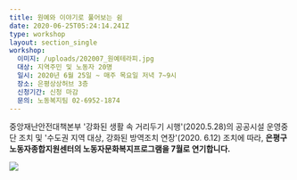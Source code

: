 ```yaml
---
title: 원예와 이야기로 풀어보는 쉼
date: 2020-06-25T05:24:14.241Z
type: workshop
layout: section_single
workshop:
  이미지: /uploads/202007_원예테라피.jpg
  대상: 지역주민 및 노동자 20명
  일시: 2020년 6월 25일 ~ 매주 목요일 저녁 7~9시
  장소: 은평상상허브 3층
  신청기간: 신청 마감
  문의: 노동복지팀 02-6952-1874
---
```

중앙재난안전대책본부 '강화된 생활 속 거리두기 시행'(2020.5.28)의 공공시설 운영중단 조치 및 '수도권 지역 대상, 강화된 방역조치 연장'(2020. 6.12) 조치에 따라, **은평구노동자종합지원센터의 노동자문화복지프로그램을 7월로 연기합니다.**



![ ](/uploads/202007_원예테라피.jpg " ")
